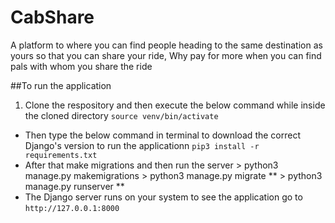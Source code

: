 # CabShare
A platform to where you can find people heading to the same destination as yours so that you can share your ride,
Why pay for more when you can find pals with whom you share the ride 


##To run the application

1. Clone the respository and then execute the below command while inside the cloned directory
          ``` source venv/bin/activate ``` 
- Then type the below command in terminal to download the correct Django's version to run the applicationn
         ``` pip3 install -r requirements.txt ``` 
- After that make migrations and then run the server 
         > python3 manage.py makemigrations 
         > python3 manage.py migrate **
         > python3 manage.py runserver **
- The Django server runs on your system to see the application go to `http://127.0.0.1:8000` 
